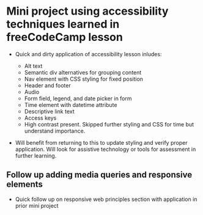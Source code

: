 # Mini project using accessibility techniques learned in freeCodeCamp lesson

* Quick and dirty application of accessibility lesson inludes:
    * Alt text
    * Semantic div alternatives for grouping content
    * Nav element with CSS styling for fixed position
    * Header and footer
    * Audio 
    * Form field, legend, and date picker in form
    * Time element with datetime attribute
    * Descriptive link text
    * Access keys
    * High contrast present. Skipped further styling and CSS for time but understand importance.

* Will benefit from returning to this to update styling and verify proper application. Will look for assistive technology or tools for assessment in further learning.

## Follow up adding media queries and responsive elements

* Quick follow up on responsive web principles section with application in prior mini project